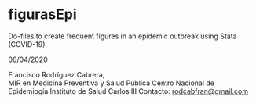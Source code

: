 # figurasEpi
Do-files to create frequent figures in an epidemic outbreak using Stata (COVID-19).

06/04/2020

Francisco Rodríguez Cabrera,<br>
MIR en Medicina Preventiva y Salud Pública
Centro Nacional de Epidemiogía
Instituto de Salud Carlos III
Contacto: rodcabfran@gmail.com

